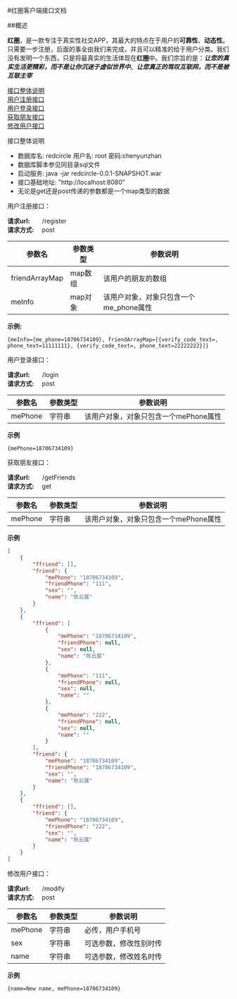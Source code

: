#红圏客户端接口文档


##概述

**红圏**，是一款专注于真实性社交APP，其最大的特点在于用户的**可靠性**、**动态性**。只需要一步注册，后面的事全由我们来完成，并且可以精准的给于用户分类。我们没有发明一个东西，只是将最真实的生活体现在**红圈**中。我们宗旨的是：***让您的真实生活更精彩，而不是让你沉迷于虚似世界中***。***让您真正的驾叹互联网，而不是被互联主宰***

[接口整体说明](#summary)  
[用户注册接口](#register)  
[用户登录接口](#login)  
[获取朋友接口](#getFriends)  
[修改用户接口](#modify)


<a name="summary">接口整体说明</a>
* 数据库名: redcircle  用户名: root  密码:chenyunzhan
* 数据库脚本参见同目录sql文件
* 启动服务: java -jar redcircle-0.0.1-SNAPSHOT.war
* 接口基础地址: "http://localhost:8080"
* 无论是get还是post传递的参数都是一个map类型的数据


<a name="register"> 用户注册接口</a>：

**请求url:**　　/register  
**请求方式:** 　post


参数名 | 参数类型 | 参数说明
------------ | ------------- | ------------
friendArrayMap | map数组  | 该用户的朋友的数组
meInfo | map对象  | 该用户对象，对象只包含一个me_phone属性
**示例:**
```
{meInfo={me_phone=18706734109}, friendArrayMap=[{verify_code_text=, phone_text=11111111}, {verify_code_text=, phone_text=22222222}]}
```

<a name="login"> 用户登录接口</a>：

**请求url:**　　/login  
**请求方式:** 　post

参数名 | 参数类型 | 参数说明
------------ | ------------- | ------------
mePhone | 字符串  | 该用户对象，对象只包含一个mePhone属性
**示例**
```
{mePhone=18706734109}
```
<a name="getFriends"> 获取朋友接口</a>：

**请求url:**　　/getFriends  
**请求方式:** 　get

参数名 | 参数类型 | 参数说明
------------ | ------------- | ------------
mePhone | 字符串  | 该用户对象，对象只包含一个mePhone属性
**示例**
```json
[
    {
        "ffriend": [],
        "friend": {
            "mePhone": "18706734109",
            "friendPhone": "111",
            "sex": "",
            "name": "陈云展"
        }
    },
    {
        "ffriend": [
            {
                "mePhone": "18706734109",
                "friendPhone": null,
                "sex": null,
                "name": "陈云展"
            },
            {
                "mePhone": "111",
                "friendPhone": null,
                "sex": null,
                "name": ""
            },
            {
                "mePhone": "222",
                "friendPhone": null,
                "sex": null,
                "name": ""
            }
        ],
        "friend": {
            "mePhone": "18706734109",
            "friendPhone": "18706734109",
            "sex": "",
            "name": "陈云展"
        }
    },
    {
        "ffriend": [],
        "friend": {
            "mePhone": "18706734109",
            "friendPhone": "222",
            "sex": "",
            "name": "陈云展"
        }
    }
]
```

<a name="modify"> 修改用户接口</a>：

**请求url:**　　/modify  
**请求方式:** 　post

参数名 | 参数类型 | 参数说明
------------ | ------------- | ------------
mePhone | 字符串  | 必传，用户手机号
sex | 字符串  | 可选参数，修改性别时传
name | 字符串  | 可选参数，修改姓名时传
**示例**
```
{name=New name, mePhone=18706734109}
```
